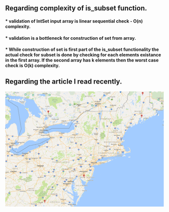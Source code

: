 ## Regarding complexity of is_subset function. 

#### * validation of IntSet input array is linear sequential check - O(n) complexity.
#### * validation is a bottleneck for construction of set from array.
#### * While construction of set is first part of the is_subset functionality the actual check for subset is done by checking for each elements existance in the first array. If the second array has k elements then the worst case check is O(k) complexity.

## Regarding the article I read recently.
####


![Map of 5 users](https://github.com/arhik/programming_experiments/blob/master/Python/interview/images/top5ClosestUsers.png)

